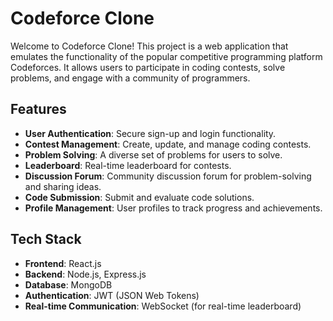 # Codeforce Clone

Welcome to Codeforce Clone! This project is a web application that emulates the functionality of the popular competitive programming platform Codeforces. It allows users to participate in coding contests, solve problems, and engage with a community of programmers.

## Features

- **User Authentication**: Secure sign-up and login functionality.
- **Contest Management**: Create, update, and manage coding contests.
- **Problem Solving**: A diverse set of problems for users to solve.
- **Leaderboard**: Real-time leaderboard for contests.
- **Discussion Forum**: Community discussion forum for problem-solving and sharing ideas.
- **Code Submission**: Submit and evaluate code solutions.
- **Profile Management**: User profiles to track progress and achievements.

## Tech Stack

- **Frontend**: React.js
- **Backend**: Node.js, Express.js
- **Database**: MongoDB
- **Authentication**: JWT (JSON Web Tokens)
- **Real-time Communication**: WebSocket (for real-time leaderboard)



